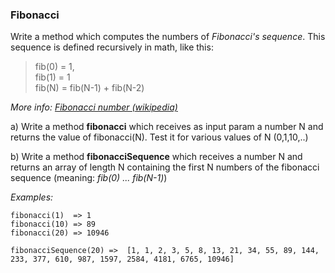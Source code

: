 ### Fibonacci

Write a method which computes the numbers of _Fibonacci's sequence_.
This sequence is defined recursively in math, like this: 
> fib(0) = 1,  
  fib(1) = 1  
  fib(N) = fib(N-1) + fib(N-2)

_More info: [Fibonacci number (wikipedia)](https://en.wikipedia.org/wiki/Fibonacci_number)_

a) Write a method __fibonacci__ which receives as input param a number N and
   returns the value of fibonacci(N). Test it for various values of N (0,1,10,..)

b) Write a method __fibonacciSequence__ which receives a number N and returns
   an array of length N containing the first N numbers of the fibonacci sequence
   (meaning: _fib(0) ... fib(N-1)_)


_Examples:_
```
fibonacci(1)  => 1
fibonacci(10) => 89
fibonacci(20) => 10946

fibonacciSequence(20) =>  [1, 1, 2, 3, 5, 8, 13, 21, 34, 55, 89, 144, 233, 377, 610, 987, 1597, 2584, 4181, 6765, 10946]
```
